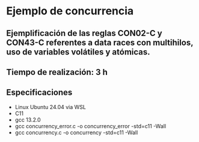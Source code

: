 # Ejemplo de concurrencia

## Ejemplificación de las reglas CON02-C y CON43-C referentes a data races con multihilos, uso de variables volátiles y atómicas.
## Tiempo de realización: 3 h

## Especificaciones
* Linux Ubuntu 24.04 via WSL
* C11
* gcc 13.2.0
* gcc concurrency_error.c -o concurrency_error -std=c11 -Wall
* gcc concurrency.c -o concurrency -std=c11 -Wall